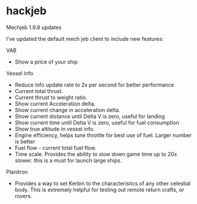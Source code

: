 hackjeb
=======

Mechjeb 1.9.8 updates

I've updated the default mech jeb client to include new features:

VAB
  - Show a price of your ship

Vessel Info
  - Reduce info update rate to 2x per second for better performance
  - Current total thrust.
  - Current thrust to weight ratio.
  - Show current Acceleration delta.
  - Show current change in acceleration delta.
  - Show current distance until Delta V is zero, useful for landing
  - Show current time until Delta V is zero, useful for fuel consumption
  - Show true altitude in vessel info.
  - Engine efficiency, helps tune throttle for best use of fuel.  Larger number is better
  - Fuel flow - current total fuel flow.
  - Time scale.  Provides the ability to slow down game time up to 20x slower.  this is a must for launch large ships.

Planitron
  - Provides a way to set Kerbin to the characteristics of any other celestial body.  This is extremely helpful for testing out remote return crafts, or rovers.
